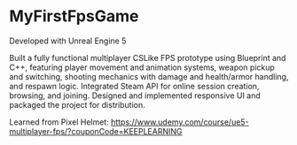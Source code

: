 # MyFirstFpsGame

Developed with Unreal Engine 5

Built a fully functional multiplayer CSLike FPS prototype using Blueprint and C++, featuring player movement and animation systems, weapon pickup and switching, shooting mechanics with damage and health/armor handling, and respawn logic. Integrated Steam API for online session creation, browsing, and joining. Designed and implemented responsive UI and packaged the project for distribution.

Learned from Pixel Helmet: https://www.udemy.com/course/ue5-multiplayer-fps/?couponCode=KEEPLEARNING

